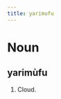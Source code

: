 ```yaml
---
title: yarimufu
---
```


Noun
================================

yarimùfu
----------------

1. Cloud.

